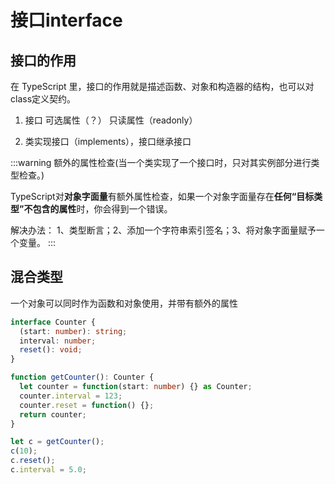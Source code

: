 # 接口interface

## 接口的作用

 在 TypeScript 里，接口的作用就是描述函数、对象和构造器的结构，也可以对class定义契约。

1. 接口 可选属性（？） 只读属性（readonly）

2. 类实现接口（implements），接口继承接口

:::warning
额外的属性检查(当一个类实现了一个接口时，只对其实例部分进行类型检查。)

TypeScript对**对象字面量**有额外属性检查，如果一个对象字面量存在**任何“目标类型”不包含的属性**时，你会得到一个错误。

解决办法： 1、类型断言；2、添加一个字符串索引签名；3、将对象字面量赋予一个变量。
:::

## 混合类型

一个对象可以同时作为函数和对象使用，并带有额外的属性

```ts
interface Counter {
  (start: number): string;
  interval: number;
  reset(): void;
}

function getCounter(): Counter {
  let counter = function(start: number) {} as Counter;
  counter.interval = 123;
  counter.reset = function() {};
  return counter;
}

let c = getCounter();
c(10);
c.reset();
c.interval = 5.0;
```
